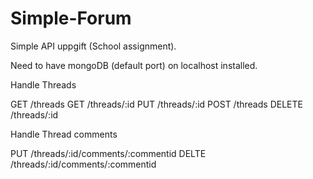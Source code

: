 # Simple-Forum
Simple API uppgift (School assignment).

Need to have mongoDB (default port) on localhost installed.

Handle Threads

GET /threads
GET /threads/:id
PUT /threads/:id
POST /threads
DELETE /threads/:id

Handle Thread comments

PUT /threads/:id/comments/:commentid
DELTE /threads/:id/comments/:commentid
